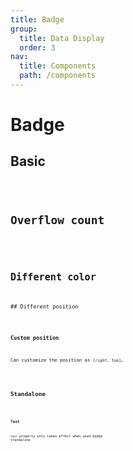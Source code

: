 ```yaml
---
title: Badge
group:
  title: Data Display
  order: 3
nav:
  title: Components
  path: /components
---
```


# Badge

## Basic

<code src="../examples/basic" />

## Overflow count

<code src="../examples/overflow-count" />

## Different color

<code src="../examples/colors" />
## Different position

<code src="../examples/positions" />

### Custom position

Can customize the position as `[right, top]`。

<code src="../examples/custom-positions" />

## Standalone

<code src="../examples/standalone" />

### Text

`text` property only takes effect when used badge standalone

<code src="../examples/text" />

<API src="@casts/badge"></API>
